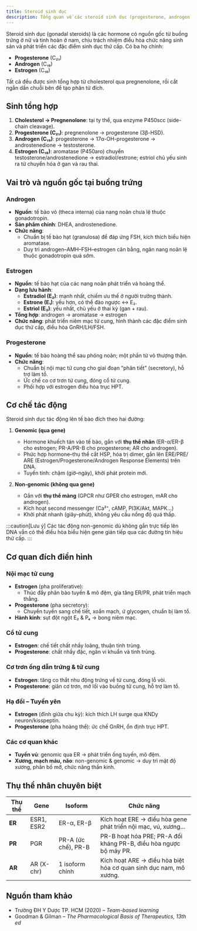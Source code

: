 ```yaml
---
title: Steroid sinh dục
description: Tổng quan về các steroid sinh dục (progesterone, androgen, estrogen): nguồn gốc, sinh tổng hợp, cơ chế tác động và cơ quan đích.
---
```


Steroid sinh dục (gonadal steroids) là các hormone có nguồn gốc từ buồng trứng ở nữ và tinh hoàn ở nam, chịu trách nhiệm điều hòa chức năng sinh sản và phát triển các đặc điểm sinh dục thứ cấp. Có ba họ chính:

- **Progesterone** (C₂₁)  
- **Androgen** (C₁₉)  
- **Estrogen** (C₁₈)  

Tất cả đều được sinh tổng hợp từ cholesterol qua pregnenolone, rồi cắt ngắn dần chuỗi bên để tạo phân tử đích.

## Sinh tổng hợp

1. **Cholesterol → Pregnenolone**: tại ty thể, qua enzyme P450scc (side-chain cleavage).  
2. **Progesterone (C₂₁)**: pregnenolone → progesterone (3β-HSD).  
3. **Androgen (C₁₉)**: progesterone → 17α-OH-progesterone → androstenedione → testosterone.  
4. **Estrogen (C₁₈)**: aromatase (P450aro) chuyển testosterone/androstenedione → estradiol/estrone; estriol chủ yếu sinh ra từ chuyển hóa ở gan và rau thai.

## Vai trò và nguồn gốc tại buồng trứng

### Androgen

- **Nguồn**: tế bào vỏ (theca interna) của nang noãn chưa lệ thuộc gonadotropin.  
- **Sản phẩm chính**: DHEA, androstenedione.  
- **Chức năng**:  
  - Chuẩn bị tế bào hạt (granulosa) để đáp ứng FSH, kích thích biểu hiện aromatase.  
  - Duy trì androgen–AMH–FSH–estrogen cân bằng, ngăn nang noãn lệ thuộc gonadotropin quá sớm.

### Estrogen

- **Nguồn**: tế bào hạt của các nang noãn phát triển và hoàng thể.  
- **Dạng lưu hành**:  
  - **Estradiol (E₂)**: mạnh nhất, chiếm ưu thế ở người trưởng thành.  
  - **Estrone (E₁)**: yếu hơn, có thể đảo ngược ↔ E₂.  
  - **Estriol (E₃)**: yếu nhất, chủ yếu ở thai kỳ (gan + rau).  
- **Tổng hợp**: androgen → aromatase → estrogen  
- **Chức năng**: phát triển niêm mạc tử cung, hình thành các đặc điểm sinh dục thứ cấp, điều hòa GnRH/LH/FSH.

### Progesterone

- **Nguồn**: tế bào hoàng thể sau phóng noãn; một phần từ vỏ thượng thận.  
- **Chức năng**:  
  - Chuẩn bị nội mạc tử cung cho giai đoạn “phân tiết” (secretory), hỗ trợ làm tổ.  
  - Ức chế co cơ trơn tử cung, đóng cổ tử cung.  
  - Phối hợp với estrogen điều hòa trục HPT.

## Cơ chế tác động

Steroid sinh dục tác động lên tế bào đích theo hai đường:

1. **Genomic (qua gene)**  
   - Hormone khuếch tán vào tế bào, gắn với **thụ thể nhân** (ER-α/ER-β cho estrogen; PR-A/PR-B cho progesterone; AR cho androgen).  
   - Phức hợp hormone–thụ thể cắt HSP, hóa trị dimer, gắn lên ERE/​PRE/​ARE (Estrogen/Progesterone/​Androgen Response Elements) trên DNA.  
   - Tuyến tính: chậm (giờ–ngày), khởi phát protein mới.

2. **Non-genomic (không qua gene)**  
   - Gắn với **thụ thể màng** (GPCR như GPER cho estrogen, mAR cho androgen).  
   - Kích hoạt second messenger (Ca²⁺, cAMP, PI3K/Akt, MAPK…)  
   - Khởi phát nhanh (giây–phút), không yêu cầu nồng độ quá thấp.

:::caution[Lưu ý]
Các tác động non-genomic dù không gắn trực tiếp lên DNA vẫn có thể điều hòa biểu hiện gene gián tiếp qua các đường tín hiệu thứ cấp.
:::

## Cơ quan đích điển hình

### Nội mạc tử cung

- **Estrogen** (pha proliferative):  
  - Thúc đẩy phân bào tuyến & mô đệm, gia tăng ER/PR, phát triển mạch thẳng.  
- **Progesterone** (pha secretory):  
  - Chuyển tuyến sang chế tiết, xoắn mạch, ứ glycogen, chuẩn bị làm tổ.  
- **Hành kinh**: sụt đột ngột E₂ & P₄ → bong niêm mạc.

### Cổ tử cung

- **Estrogen**: chế tiết chất nhầy loãng, thuận tinh trùng.  
- **Progesterone**: chất nhầy đặc, ngăn vi khuẩn và tinh trùng.

### Cơ trơn ống dẫn trứng & tử cung

- **Estrogen**: tăng co thắt nhu động trứng về tử cung, đóng lỗ vòi.  
- **Progesterone**: giãn cơ trơn, mở lối vào buồng tử cung, hỗ trợ làm tổ.

### Hạ đồi – Tuyến yên

- **Estrogen** (đỉnh giữa chu kỳ): kích thích LH surge qua KNDy neuron/kisspeptin.  
- **Progesterone** (pha hoàng thể): ức chế GnRH, ổn định trục HPT.

### Các cơ quan khác

- **Tuyến vú**: genomic qua ER → phát triển ống tuyến, mô đệm.  
- **Xương, mạch máu, não**: non-genomic & genomic → duy trì mật độ xương, phân bố mỡ, chức năng thần kinh.

## Thụ thể nhân chuyên biệt

| Thụ thể | Gene    | Isoform        | Chức năng                                                      |
| ----------- | ----------- | ------------------ | ------------------------------------------------------------------ |
| **ER**          | ESR1, ESR2  | ER-α, ER-β         | Kích hoạt ERE → điều hòa gene phát triển nội mạc, vú, xương…      |
| **PR**          | PGR         | PR-A (ức chế), PR-B | PR-B hoạt hóa PRE; PR-A đối kháng PR-B, điều hòa ngược bộ máy PR. |
| **AR**          | AR (X-chr)  | 1 isoform chính    | Kích hoạt ARE → điều hòa biệt hóa cơ quan sinh dục nam, mô xương. |

## Nguồn tham khảo

- Trường ĐH Y Dược TP. HCM (2020) – _Team-based learning_  
- Goodman & Gilman – _The Pharmacological Basis of Therapeutics, 13th ed_
